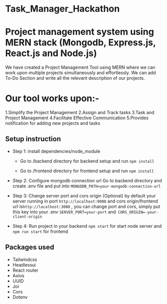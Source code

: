 # Task_Manager_Hackathon
# Project management system using MERN stack (Mongodb, Express.js, React.js and Node.js) 

We have created a Project Management Tool using MERN where we can work upon multiple projects simultaneously and effortlessly.
We can add To-Do Section and write all the relevant description of our projects.

# Our tool works upon:-
1.Simplify the Project Management
2.Assign and Track tasks
3.Task and Project Management
4.Facilitate Effective Communication
5.Provides notification for adding new projects and tasks

## Setup instruction

- Step 1: install dependencies/node_module
  - Go to /backend directory for backend setup and run `npm install`

  - Go to /frontend directory for frontend setup and run `npm install`

- Step 2: Configure mongodb connection url
Go to backend directory and create .env file 
and put into `MONGODB_PATH=your-mongodb-connection-url`

- Step 3:  Change server port and cors origin (Optional)
by default your server running in port `http://localhost:9000` and cors origin/frontend url is`http://localhost:3000` , you can change port and cors, simply put this key into your .env
`SERVER_PORT=your-port` and` CORS_ORIGIN=-your-client-origin`

- Step 4: Run project
in your backend `npm start` for start node server and `npm run start` for frontend

## Packages used
- Tailwindcss
- Headlessui
- React router
- Axios
- UUID
- Joi
- Cors
- Dotenv
